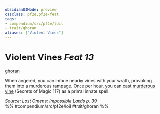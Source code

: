 ```yaml
---
obsidianUIMode: preview
cssclass: pf2e,pf2e-feat
tags:
- compendium/src/pf2e/loil
- trait/ghoran
aliases: ["Violent Vines"]
---
```

# Violent Vines  *Feat 13*  
[ghoran](../../rules/traits/ghoran-loil.md)  


When angered, you can imbue nearby vines with your wrath, provoking them into a murderous rampage. Once per hour, you can cast [murderous vine](../spells/murderous-vine-som.md) (Secrets of Magic 117) as a primal innate spell.

*Source: Lost Omens: Impossible Lands p. 39*  
%% #compendium/src/pf2e/loil #trait/ghoran %%